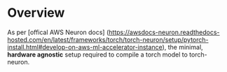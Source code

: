 # Overview

As per [offical AWS Neuron docs]
(https://awsdocs-neuron.readthedocs-hosted.com/en/latest/frameworks/torch/torch-neuron/setup/pytorch-install.html#develop-on-aws-ml-accelerator-instance),
the minimal, **hardware agnostic** setup required to compile a torch model to torch-neuron.

